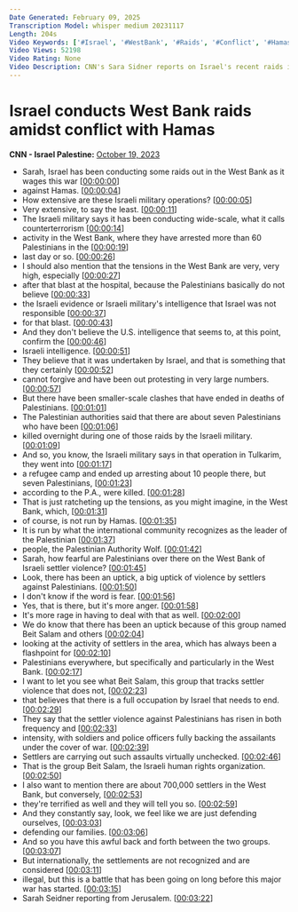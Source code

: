 ```yaml
---
Date Generated: February 09, 2025
Transcription Model: whisper medium 20231117
Length: 204s
Video Keywords: ['#Israel', '#WestBank', '#Raids', '#Conflict', '#Hamas', '#War']
Video Views: 52198
Video Rating: None
Video Description: CNN's Sara Sidner reports on Israel's recent raids in the West Bank as it engages in a conflict against Hamas. #CNN #News
---
```


# Israel conducts West Bank raids amidst conflict with Hamas
**CNN - Israel Palestine:** [October 19, 2023](https://www.youtube.com/watch?v=vtF_tHyPjdo)
*  Sarah, Israel has been conducting some raids out in the West Bank as it wages this war [[00:00:00](https://www.youtube.com/watch?v=vtF_tHyPjdo&t=0.0s)]
*  against Hamas. [[00:00:04](https://www.youtube.com/watch?v=vtF_tHyPjdo&t=4.84s)]
*  How extensive are these Israeli military operations? [[00:00:05](https://www.youtube.com/watch?v=vtF_tHyPjdo&t=5.96s)]
*  Very extensive, to say the least. [[00:00:11](https://www.youtube.com/watch?v=vtF_tHyPjdo&t=11.96s)]
*  The Israeli military says it has been conducting wide-scale, what it calls counterterrorism [[00:00:14](https://www.youtube.com/watch?v=vtF_tHyPjdo&t=14.52s)]
*  activity in the West Bank, where they have arrested more than 60 Palestinians in the [[00:00:19](https://www.youtube.com/watch?v=vtF_tHyPjdo&t=19.84s)]
*  last day or so. [[00:00:26](https://www.youtube.com/watch?v=vtF_tHyPjdo&t=26.48s)]
*  I should also mention that the tensions in the West Bank are very, very high, especially [[00:00:27](https://www.youtube.com/watch?v=vtF_tHyPjdo&t=27.88s)]
*  after that blast at the hospital, because the Palestinians basically do not believe [[00:00:33](https://www.youtube.com/watch?v=vtF_tHyPjdo&t=33.36s)]
*  the Israeli evidence or Israeli military's intelligence that Israel was not responsible [[00:00:37](https://www.youtube.com/watch?v=vtF_tHyPjdo&t=37.92s)]
*  for that blast. [[00:00:43](https://www.youtube.com/watch?v=vtF_tHyPjdo&t=43.879999999999995s)]
*  And they don't believe the U.S. intelligence that seems to, at this point, confirm the [[00:00:46](https://www.youtube.com/watch?v=vtF_tHyPjdo&t=46.4s)]
*  Israeli intelligence. [[00:00:51](https://www.youtube.com/watch?v=vtF_tHyPjdo&t=51.04s)]
*  They believe that it was undertaken by Israel, and that is something that they certainly [[00:00:52](https://www.youtube.com/watch?v=vtF_tHyPjdo&t=52.84s)]
*  cannot forgive and have been out protesting in very large numbers. [[00:00:57](https://www.youtube.com/watch?v=vtF_tHyPjdo&t=57.519999999999996s)]
*  But there have been smaller-scale clashes that have ended in deaths of Palestinians. [[00:01:01](https://www.youtube.com/watch?v=vtF_tHyPjdo&t=61.68s)]
*  The Palestinian authorities said that there are about seven Palestinians who have been [[00:01:06](https://www.youtube.com/watch?v=vtF_tHyPjdo&t=66.28s)]
*  killed overnight during one of those raids by the Israeli military. [[00:01:09](https://www.youtube.com/watch?v=vtF_tHyPjdo&t=69.92s)]
*  And so, you know, the Israeli military says in that operation in Tulkarim, they went into [[00:01:17](https://www.youtube.com/watch?v=vtF_tHyPjdo&t=77.36s)]
*  a refugee camp and ended up arresting about 10 people there, but seven Palestinians, [[00:01:23](https://www.youtube.com/watch?v=vtF_tHyPjdo&t=83.04s)]
*  according to the P.A., were killed. [[00:01:28](https://www.youtube.com/watch?v=vtF_tHyPjdo&t=88.52000000000001s)]
*  That is just ratcheting up the tensions, as you might imagine, in the West Bank, which, [[00:01:31](https://www.youtube.com/watch?v=vtF_tHyPjdo&t=91.12s)]
*  of course, is not run by Hamas. [[00:01:35](https://www.youtube.com/watch?v=vtF_tHyPjdo&t=95.56s)]
*  It is run by what the international community recognizes as the leader of the Palestinian [[00:01:37](https://www.youtube.com/watch?v=vtF_tHyPjdo&t=97.64s)]
*  people, the Palestinian Authority Wolf. [[00:01:42](https://www.youtube.com/watch?v=vtF_tHyPjdo&t=102.88000000000001s)]
*  Sarah, how fearful are Palestinians over there on the West Bank of Israeli settler violence? [[00:01:45](https://www.youtube.com/watch?v=vtF_tHyPjdo&t=105.44000000000001s)]
*  Look, there has been an uptick, a big uptick of violence by settlers against Palestinians. [[00:01:50](https://www.youtube.com/watch?v=vtF_tHyPjdo&t=110.48s)]
*  I don't know if the word is fear. [[00:01:56](https://www.youtube.com/watch?v=vtF_tHyPjdo&t=116.72s)]
*  Yes, that is there, but it's more anger. [[00:01:58](https://www.youtube.com/watch?v=vtF_tHyPjdo&t=118.56s)]
*  It's more rage in having to deal with that as well. [[00:02:00](https://www.youtube.com/watch?v=vtF_tHyPjdo&t=120.4s)]
*  We do know that there has been an uptick because of this group named Beit Salam and others [[00:02:04](https://www.youtube.com/watch?v=vtF_tHyPjdo&t=124.56s)]
*  looking at the activity of settlers in the area, which has always been a flashpoint for [[00:02:10](https://www.youtube.com/watch?v=vtF_tHyPjdo&t=130.64000000000001s)]
*  Palestinians everywhere, but specifically and particularly in the West Bank. [[00:02:17](https://www.youtube.com/watch?v=vtF_tHyPjdo&t=137.76s)]
*  I want to let you see what Beit Salam, this group that tracks settler violence that does not, [[00:02:23](https://www.youtube.com/watch?v=vtF_tHyPjdo&t=143.20000000000002s)]
*  that believes that there is a full occupation by Israel that needs to end. [[00:02:29](https://www.youtube.com/watch?v=vtF_tHyPjdo&t=149.68s)]
*  They say that the settler violence against Palestinians has risen in both frequency and [[00:02:33](https://www.youtube.com/watch?v=vtF_tHyPjdo&t=153.92000000000002s)]
*  intensity, with soldiers and police officers fully backing the assailants under the cover of war. [[00:02:39](https://www.youtube.com/watch?v=vtF_tHyPjdo&t=159.04000000000002s)]
*  Settlers are carrying out such assaults virtually unchecked. [[00:02:46](https://www.youtube.com/watch?v=vtF_tHyPjdo&t=166.08s)]
*  That is the group Beit Salam, the Israeli human rights organization. [[00:02:50](https://www.youtube.com/watch?v=vtF_tHyPjdo&t=170.16s)]
*  I also want to mention there are about 700,000 settlers in the West Bank, but conversely, [[00:02:53](https://www.youtube.com/watch?v=vtF_tHyPjdo&t=173.36s)]
*  they're terrified as well and they will tell you so. [[00:02:59](https://www.youtube.com/watch?v=vtF_tHyPjdo&t=179.68s)]
*  And they constantly say, look, we feel like we are just defending ourselves, [[00:03:03](https://www.youtube.com/watch?v=vtF_tHyPjdo&t=183.12s)]
*  defending our families. [[00:03:06](https://www.youtube.com/watch?v=vtF_tHyPjdo&t=186.48s)]
*  And so you have this awful back and forth between the two groups. [[00:03:07](https://www.youtube.com/watch?v=vtF_tHyPjdo&t=187.68s)]
*  But internationally, the settlements are not recognized and are considered [[00:03:11](https://www.youtube.com/watch?v=vtF_tHyPjdo&t=191.6s)]
*  illegal, but this is a battle that has been going on long before this major war has started. [[00:03:15](https://www.youtube.com/watch?v=vtF_tHyPjdo&t=195.51999999999998s)]
*  Sarah Seidner reporting from Jerusalem. [[00:03:22](https://www.youtube.com/watch?v=vtF_tHyPjdo&t=202.16s)]
